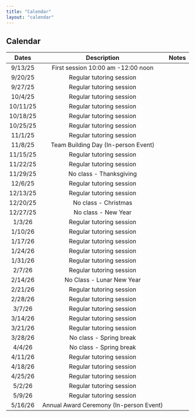 ```yaml
---
title: "Calendar"
layout: "calendar"
---
```


## Calendar

|  Dates      |   Description                 |  Notes                            |
|    :-:      |    :--------:                 |    :-----------------------:      |
 |9/13/25 |First session 10:00 am -12:00 noon||
 |9/20/25 |Regular tutoring session||
 |9/27/25 |Regular tutoring session||
 |10/4/25 |   Regular tutoring session||
 |10/11/25 |   Regular tutoring session||
 |10/18/25 |   Regular tutoring session||
 |10/25/25 |   Regular tutoring session||
 |11/1/25 |Regular tutoring session||
 |11/8/25 |   Team Building Day (In-person Event)||
 |11/15/25 |   Regular tutoring session|| 
 |11/22/25 |   Regular tutoring session||
 |11/29/25 |No class - Thanksgiving||
 |12/6/25 |   Regular tutoring session||
 |12/13/25 |   Regular tutoring session||
 |12/20/25 |   No class - Christmas||
 |12/27/25 |   No class - New Year||
 |1/3/26 | Regular tutoring session||
 |1/10/26 |Regular tutoring session||
 |1/17/26 |Regular tutoring session||
 |1/24/26 |Regular tutoring session||
 |1/31/26 |Regular tutoring session||
 |2/7/26 | Regular tutoring session||
 |2/14/26 | No Class - Lunar New Year||
 |2/21/26 |Regular tutoring session||
 |2/28/26 | Regular tutoring session||
 |3/7/26 |Regular tutoring session||
 |3/14/26 |Regular tutoring session||
 |3/21/26 |Regular tutoring session||
 |3/28/26 |No class - Spring break||
 |4/4/26 |No class - Spring break||
 |4/11/26 |Regular tutoring session||
 |4/18/26 |Regular tutoring session||
 |4/25/26 |Regular tutoring session||
 |5/2/26 |Regular tutoring session||
 |5/9/26 |Regular tutoring session||
 |5/16/26 |Annual Award Ceremony (In-person Event)||